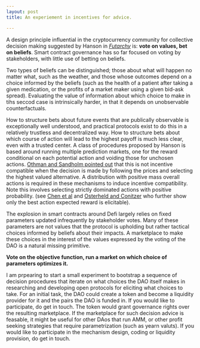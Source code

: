 ```yaml
---
layout: post
title: An experiement in incentives for advice.

---
```




A design principle influential in the cryptocurrency community for collective decision making suggested by Hanson in *[Futarchy](http://mason.gmu.edu/~rhanson/futarchy.html)* is: **vote on values, bet on beliefs**. Smart contract governance has so far focused on voting by stakeholders, with little use of betting on beliefs.

Two types of beliefs can be distinguished; those about what will happen no matter what, such as the weather, and those whose outcomes depend on a choice informed by the beliefs (such as the health of a patient after taking a given medication, or the profits of a market maker using a given bid-ask spread). Evaluating the value of information about which choice to make in tihs seccod case is intrinsically harder, in that it depends on unobservable counterfactuals. 

How to structure bets about future events that are publically observable is exceptionally well understood, and practical protocols exist to do this in a relatively trustless and decentralized way. How to structure bets about which course of action will lead to the highest payoff is much less clear, even with a trusted center. A class of procedures proposed by Hanson is based around running multiple prediction markets, one for the reward conditional on each potential action and voiding those for unchosen actions. [Othman and Sandholm pointed out](https://www.cs.cmu.edu/~sandholm/decision%20rules%20and%20decision%20markets.AAMAS10.pdf) that this is not incentive compatible when the decision is made by following the prices and selecting the highest valued alternative. A distribution with positive mass overall actions is required in these mechanisms to induce incentive compatibility. Note this involves selecting strictly dominated actions with positive probability. (see [Chen et al](https://www.microsoft.com/en-us/research/wp-content/uploads/2016/04/TEAC-final1.pdf) and [Osterheld and Conitzer](https://users.cs.duke.edu/~conitzer/decisionWINE20.pdf) who further show only the best action expected reward is elicitable). 

The explosion in smart contracts around Defi largely relies on fixed parameters updated infrequently by stakeholder votes. Many of these parameters are not values that the protocol is upholding but rather tactical choices informed by beliefs about their impacts. A marketplace to make these choices in the interest of the values expressed by the voting of the DAO is a natural missing primitive.

**Vote on the objective function, run a market on which choice of parameters optimizes it.**

I am prpearing to start a small experiment to bootstrap a sequence of decision procedures that iterate on what choices the DAO itself makes in researching and developing open protocols for eliciting what choices to take. For an initial task, the DAO could create a token and become a liquidity provider for it and the pairs the DAO is funded in. If you would like to participate, do get in touch. The token would grant governance rights over the resulting marketplace. If the marketplace for such decision advice is feasable, it might be useful for other DAos that run AMM, or other profit seeking strategies that require parametrization (such as yearn valuts). If you would like to participate in the mechanism design, coding or liquidity provision, do get in touch.
